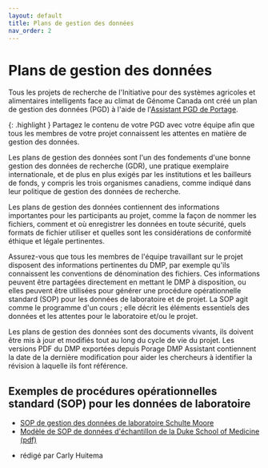 ```yaml
---
layout: default
title: Plans de gestion des données
nav_order: 2
---
```


# Plans de gestion des données

Tous les projets de recherche de l'Initiative pour des systèmes agricoles et alimentaires intelligents face au climat de Génome Canada ont créé un plan de gestion des données (PGD) à l'aide de l'[Assistant PGD de Portage](https://dmp-pgd.ca/).

{: .highlight }
Partagez le contenu de votre PGD avec votre équipe afin que tous les membres de votre projet connaissent les attentes en matière de gestion des données.

Les plans de gestion des données sont l'un des fondements d'une bonne gestion des données de recherche (GDR), une pratique exemplaire internationale, et de plus en plus exigés par les institutions et les bailleurs de fonds, y compris les trois organismes canadiens, comme indiqué dans leur politique de gestion des données de recherche.

Les plans de gestion des données contiennent des informations importantes pour les participants au projet, comme la façon de nommer les fichiers, comment et où enregistrer les données en toute sécurité, quels formats de fichier utiliser et quelles sont les considérations de conformité éthique et légale pertinentes.

Assurez-vous que tous les membres de l'équipe travaillant sur le projet disposent des informations pertinentes du DMP, par exemple qu'ils connaissent les conventions de dénomination des fichiers. Ces informations peuvent être partagées directement en mettant le DMP à disposition, ou elles peuvent être utilisées pour générer une procédure opérationnelle standard (SOP) pour les données de laboratoire et de projet. La SOP agit comme le programme d'un cours ; elle décrit les éléments essentiels des données et les attentes pour le laboratoire et/ou le projet.

Les plans de gestion des données sont des documents vivants, ils doivent être mis à jour et modifiés tout au long du cycle de vie du projet. Les versions PDF du DMP exportées depuis Porage DMP Assistant contiennent la date de la dernière modification pour aider les chercheurs à identifier la révision à laquelle ils font référence.

## Exemples de procédures opérationnelles standard (SOP) pour les données de laboratoire

* [SOP de gestion des données de laboratoire Schulte Moore](https://faculty.sites.iastate.edu/lschulte/lab-data-and-file-management-sops)
* [Modèle de SOP de données d'échantillon de la Duke School of Medicine (pdf)](https://medschool.duke.edu/sites/default/files/2021-10/data_management_sop_guidance_shared_resource.pdf)

- rédigé par Carly Huitema